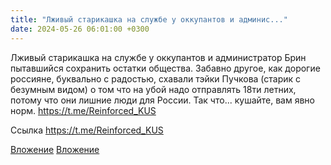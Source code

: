 ```yaml
---
title: "Лживый старикашка на службе у оккупантов и админис..."
date: 2024-05-26 06:01:00 +0300
---
```


Лживый старикашка на службе у оккупантов и администратор Брин пытавшийся сохранить остатки общества.
Забавно другое, как дорогие россияне, буквально с радостью, схавали тэйки Пучкова (старик с безумным видом) о том что на убой надо отправлять 18ти летних, потому что они лишние люди для России.
Так что... кушайте, вам явно норм.
https://t.me/Reinforced_KUS

Ссылка
https://t.me/Reinforced_KUS

[Вложение](/assets/vk_photos/2/jRQipm7Lank.jpg)
[Вложение](https://t.me/Reinforced_KUS)
